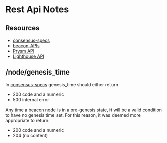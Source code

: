# Rest Api Notes

## Resources

* [consensus-specs](https://github.com/ethereum/consensus-specs)
* [beacon-APIs](https://github.com/ethereum/beacon-APIs)
* [Prysm API](https://docs.prylabs.network/docs/how-prysm-works/ethereum-public-api)
* [Lighthouse API](https://lighthouse-book.sigmaprime.io/api-bn.html)

## /node/genesis_time

In [consensus-specs](https://github.com/ethereum/consensus-specs) genesis_time should either return
* 200 code and a numeric
* 500 internal error

Any time a beacon node is in a pre-genesis state, it will be a valid condition to have no
genesis time set. For this reason, it was deemed more appropriate to return:
* 200 code and a numeric
* 204 (no content)
